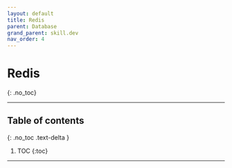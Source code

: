 ```yaml
---
layout: default
title: Redis
parent: Database
grand_parent: skill.dev
nav_order: 4
---
```


# Redis
{: .no_toc}

---

## Table of contents
{: .no_toc .text-delta }

1. TOC
{:toc}

---
